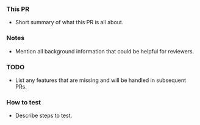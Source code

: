 ### This PR

* Short summary of what this PR is all about.

### Notes

* Mention all background information that could be helpful for reviewers.

### TODO

* List any features that are missing and will be handled in subsequent PRs.

### How to test

* Describe steps to test.
